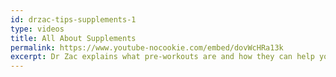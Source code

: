 ```yaml
---
id: drzac-tips-supplements-1
type: videos
title: All About Supplements
permalink: https://www.youtube-nocookie.com/embed/dovWcHRa13k
excerpt: Dr Zac explains what pre-workouts are and how they can help you achieve your fitness goals.
---
```

